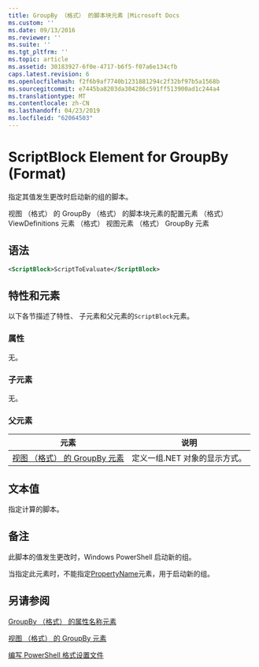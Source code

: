 ```yaml
---
title: GroupBy （格式） 的脚本块元素 |Microsoft Docs
ms.custom: ''
ms.date: 09/13/2016
ms.reviewer: ''
ms.suite: ''
ms.tgt_pltfrm: ''
ms.topic: article
ms.assetid: 30183927-6f0e-4717-b6f5-f07a6e134cfb
caps.latest.revision: 6
ms.openlocfilehash: f2f6b9af7740b1231881294c2f32bf97b5a1568b
ms.sourcegitcommit: e7445ba8203da304286c591ff513900ad1c244a4
ms.translationtype: MT
ms.contentlocale: zh-CN
ms.lasthandoff: 04/23/2019
ms.locfileid: "62064503"
---
```

# <a name="scriptblock-element-for-groupby-format"></a>ScriptBlock Element for GroupBy (Format)

指定其值发生更改时启动新的组的脚本。

视图 （格式） 的 GroupBy （格式） 的脚本块元素的配置元素 （格式） ViewDefinitions 元素 （格式） 视图元素 （格式） GroupBy 元素

## <a name="syntax"></a>语法

```xml
<ScriptBlock>ScriptToEvaluate</ScriptBlock>
```

## <a name="attributes-and-elements"></a>特性和元素

以下各节描述了特性、 子元素和父元素的`ScriptBlock`元素。

### <a name="attributes"></a>属性

无。

### <a name="child-elements"></a>子元素

无。

### <a name="parent-elements"></a>父元素

|元素|说明|
|-------------|-----------------|
|[视图 （格式） 的 GroupBy 元素](./groupby-element-for-view-format.md)|定义一组.NET 对象的显示方式。|

## <a name="text-value"></a>文本值

指定计算的脚本。

## <a name="remarks"></a>备注

此脚本的值发生更改时，Windows PowerShell 启动新的组。

当指定此元素时，不能指定[PropertyName](http://msdn.microsoft.com/en-us/396dede0-039a-4a87-a5ef-3ecabb729676)元素，用于启动新的组。

## <a name="see-also"></a>另请参阅

[GroupBy （格式） 的属性名称元素](./propertyname-element-for-groupby-format.md)

[视图 （格式） 的 GroupBy 元素](./groupby-element-for-view-format.md)

[编写 PowerShell 格式设置文件](./writing-a-powershell-formatting-file.md)
